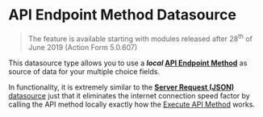 # API Endpoint Method Datasource

> The feature is available starting with modules released after 28<sup>th</sup> of June 2019 (Action Form 5.0.607)

This datasource type allows you to use a **_local_ [API Endpoint Method](/dnnapiendpoint/index.html)** as source of data for your multiple choice fields.

In functionality, it is extremely similar to the [**Server Request (JSON)** datasource](/action-form/form-fields/form-fields-types/multiple-choice/datasource/server-request-json-datasource.html) just that it eliminates the internet connection speed factor by calling the API method locally exactly how the [Execute API Method](/actions/data/execute-api-method.html) works.